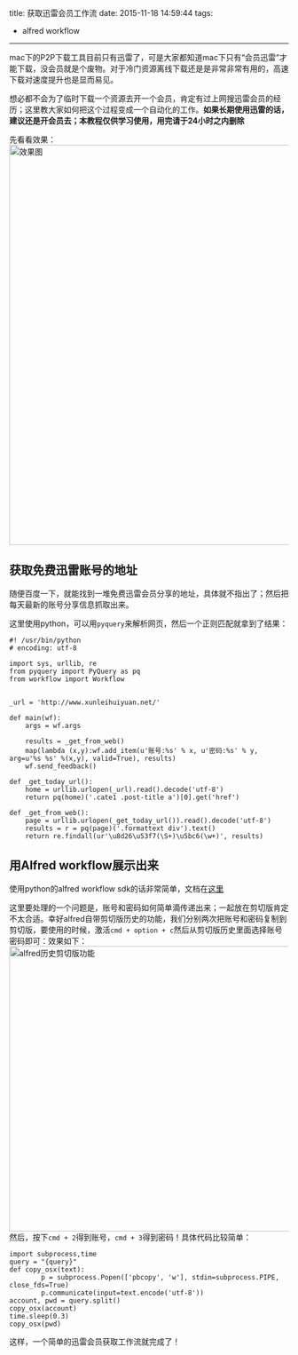 title: 获取迅雷会员工作流
date: 2015-11-18 14:59:44
tags:
- alfred workflow
---

mac下的P2P下载工具目前只有迅雷了，可是大家都知道mac下只有“会员迅雷”才能下载，没会员就是个废物。对于冷门资源离线下载还是是非常非常有用的，高速下载对速度提升也是显而易见。

想必都不会为了临时下载一个资源去开一个会员，肯定有过上网搜迅雷会员的经历；这里教大家如何把这个过程变成一个自动化的工作。**如果长期使用迅雷的话，建议还是开会员去；本教程仅供学习使用，用完请于24小时之内删除**

先看看效果：
<img src="http://weishu1.dimensionalzone.com/markdownxunleivip.gif" alt='效果图' width="721" />

<!--more -->
## 获取免费迅雷账号的地址
随便百度一下，就能找到一堆免费迅雷会员分享的地址，具体就不指出了；然后把每天最新的账号分享信息抓取出来。

这里使用python，可以用`pyquery`来解析网页，然后一个正则匹配就拿到了结果：
```
#! /usr/bin/python
# encoding: utf-8

import sys, urllib, re
from pyquery import PyQuery as pq
from workflow import Workflow


_url = 'http://www.xunleihuiyuan.net/'

def main(wf):
    args = wf.args

    results = _get_from_web()
    map(lambda (x,y):wf.add_item(u'账号:%s' % x, u'密码:%s' % y, arg=u'%s %s' %(x,y), valid=True), results)
    wf.send_feedback()

def _get_today_url():
    home = urllib.urlopen(_url).read().decode('utf-8')
    return pq(home)('.cate1 .post-title a')[0].get('href')

def _get_from_web():
    page = urllib.urlopen(_get_today_url()).read().decode('utf-8')
    results = r = pq(page)('.formattext div').text()
    return re.findall(ur'\u8d26\u53f7(\S+)\u5bc6(\w+)', results)
```

## 用Alfred workflow展示出来
使用python的alfred workflow sdk的话非常简单，文档在[这里](http://alfredworkflow.readthedocs.org/en/develop/index.html)

这里要处理的一个问题是，账号和密码如何简单滴传递出来；一起放在剪切版肯定不太合适。幸好alfred自带剪切版历史的功能，我们分别两次把账号和密码复制到剪切版，要使用的时候，激活`cmd + option + c`然后从剪切版历史里面选择账号密码即可：效果如下：
<img src="http://weishu1.dimensionalzone.com/test/1447827801109.png" width="514" alt="alfred历史剪切版功能"/>
然后，按下`cmd + 2`得到账号，`cmd + 3`得到密码！具体代码比较简单：
```
import subprocess,time
query = "{query}"
def copy_osx(text):
        p = subprocess.Popen(['pbcopy', 'w'], stdin=subprocess.PIPE, close_fds=True)
        p.communicate(input=text.encode('utf-8'))
account, pwd = query.split()
copy_osx(account)
time.sleep(0.3)
copy_osx(pwd)
```

这样，一个简单的迅雷会员获取工作流就完成了！

